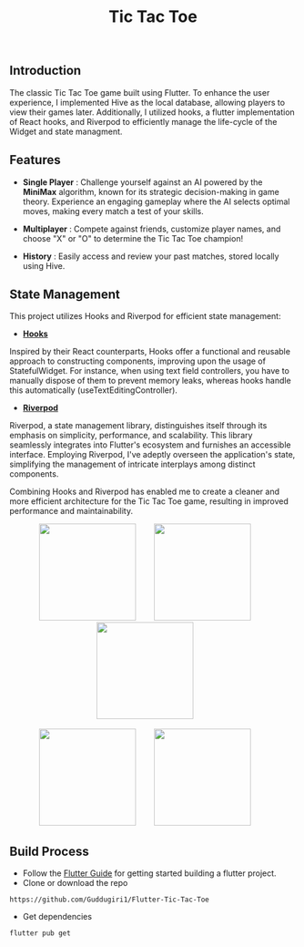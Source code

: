 <h1 align="center"> Tic Tac Toe </h1> <br>





<!-- END doctoc generated TOC please keep comment here to allow auto update -->

## Introduction

The classic Tic Tac Toe game built using Flutter. To enhance the user experience, I implemented Hive
as the local database, allowing players to view their games later. Additionally, I utilized hooks, a
flutter implementation of React hooks, and Riverpod to efficiently manage the life-cycle of the
Widget and state managment.
## Features

* **Single Player** : Challenge yourself against an AI powered by the ****MiniMax**** algorithm, known for its strategic decision-making in game theory. Experience an engaging gameplay where the AI selects optimal moves, making every match a test of your skills.

* **Multiplayer** : Compete against friends, customize player names, and choose "X" or "O" to determine
  the Tic Tac Toe champion!
* **History** :  Easily access and review your past matches, stored locally using Hive.

## State Management

This project utilizes Hooks and Riverpod for efficient state management:


* [**Hooks**](https://pub.dev/packages/flutter_hooks)

Inspired by their React counterparts, Hooks offer a functional and reusable approach to constructing components, improving upon the usage of StatefulWidget. For instance, when using text field controllers, you have to manually dispose of them to prevent memory leaks, whereas hooks handle this automatically (useTextEditingController).
* [**Riverpod**](https://pub.dev/packages/riverpod)

Riverpod, a state management library, distinguishes itself through its emphasis on simplicity,
performance, and scalability. This library seamlessly integrates into Flutter's ecosystem and
furnishes an accessible interface. Employing Riverpod, I've adeptly overseen the application's
state, simplifying the management of intricate interplays among distinct components.

Combining Hooks and Riverpod has enabled me to create a cleaner and more efficient architecture for
the Tic Tac Toe game, resulting in improved performance and maintainability.

<p align="center">
  <img src="https://raw.githubusercontent.com/SouhailKrs/Flutter-Tic-Tac-Toe/main/lib/screenshots/main_menu.png" width=170>
  &nbsp;&nbsp;&nbsp;&nbsp;&nbsp;&nbsp;
  <img src="https://raw.githubusercontent.com/SouhailKrs/Flutter-Tic-Tac-Toe/main/lib/screenshots/single_player.png" width=170>
  &nbsp;&nbsp;&nbsp;&nbsp;&nbsp;&nbsp;
  <img src="https://raw.githubusercontent.com/SouhailKrs/Flutter-Tic-Tac-Toe/main/lib/screenshots/player_names.png" width=170>
  &nbsp;&nbsp;&nbsp;&nbsp;&nbsp;&nbsp;

</p>
<p align="center">
  <img src="https://raw.githubusercontent.com/SouhailKrs/Flutter-Tic-Tac-Toe/main/lib/screenshots/o_wins.png" width=170>
  &nbsp;&nbsp;&nbsp;&nbsp;&nbsp;&nbsp;
    <img src="https://raw.githubusercontent.com/SouhailKrs/Flutter-Tic-Tac-Toe/main/lib/screenshots/game_history.png" width=170>
  &nbsp;&nbsp;&nbsp;&nbsp;&nbsp;&nbsp;
</p>

## Build Process

- Follow the [Flutter Guide](https://docs.flutter.dev/) for getting started building a flutter
  project.
- Clone or download the repo

```{r klippy, echo=FALSE, include=TRUE}
https://github.com/Guddugiri1/Flutter-Tic-Tac-Toe
```

- Get dependencies

```{r klippy, echo=FALSE, include=TRUE}
flutter pub get
```
